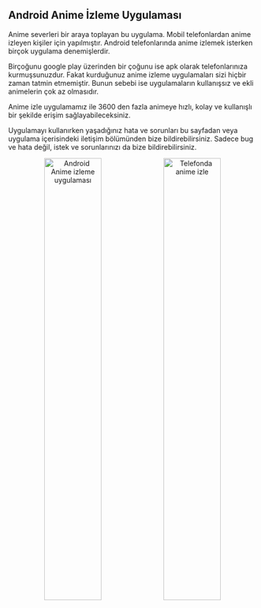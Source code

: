 ## Android Anime İzleme Uygulaması

<link rel="stylesheet" type="text/css" href="https://www.lilystudios.xyz/assets/style.css">

Anime severleri bir araya toplayan bu uygulama. Mobil telefonlardan anime izleyen kişiler için yapılmıştır. Android telefonlarında anime izlemek isterken birçok uygulama denemişlerdir. 

Birçoğunu google play üzerinden bir çoğunu ise apk olarak telefonlarınıza kurmuşsunuzdur. Fakat kurduğunuz anime izleme uygulamaları sizi hiçbir zaman tatmin etmemiştir. Bunun sebebi ise uygulamaların kullanışsız ve ekli animelerin çok az olmasıdır.

Anime izle uygulamamız ile 3600 den fazla animeye hızlı, kolay ve kullanışlı bir şekilde erişim sağlayabileceksiniz. 

Uygulamayı kullanırken yaşadığınız hata ve sorunları bu sayfadan veya uygulama  içerisindeki iletişim bölümünden bize bildirebilirsiniz. Sadece bug ve hata değil, istek ve sorunlarınızı da bize bildirebilirsiniz.

<div class="margin-orange d-inline-block m-5">
<center>
<img src="https://www.lilystudios.xyz/images/image-1.png" class="mr-2" width="48%" alt="Android Anime izleme uygulaması" /><img src="https://www.lilystudios.xyz/images/image-2.png" width="48%" alt="Telefonda anime izle" />
</center>
</div>
